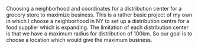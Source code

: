 Choosing a neighborhood and coordinates for a distribution center for a grocery store to maximize business.
This is a rather basic project of my own in which I choose a neighborhood in NY to set up a distribution centre for a food supplier which is expanding. The limitation of each distribution center is that we have a maximum radius for distribution of 100km. So our goal is to choose a location which would give the maximum business.
